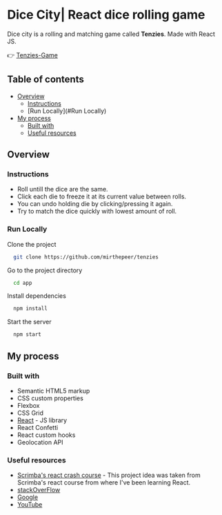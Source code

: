 # Dice City| React dice rolling game

Dice city is a rolling and matching game called **Tenzies**. Made with React JS.

👉 [Tenzies-Game](https://elena-stoyanova-tenzies-game.netlify.app/)

## Table of contents

- [Overview](#overview)
  - [Instructions](#instructions)
  - [Run Locally](#Run Locally)
- [My process](#my-process)
  - [Built with](#built-with)
  - [Useful resources](#useful-resources)

## Overview

### Instructions

- Roll untill the dice are the same.
- Click each die to freeze it at its current value between rolls.
- You can undo holding die by clicking/pressing it again.
- Try to match the dice quickly with lowest amount of roll.

### Run Locally

Clone the project

```bash
  git clone https://github.com/mirthepeer/tenzies
```

Go to the project directory

```bash
  cd app
```

Install dependencies

```bash
  npm install
```

Start the server

```bash
  npm start
```

## My process

### Built with

- Semantic HTML5 markup
- CSS custom properties
- Flexbox
- CSS Grid
- [React](https://reactjs.org/) - JS library
- React Confetti
- React custom hooks
- Geolocation API

### Useful resources

- [Scrimba's react crash course](https://scrimba.com/learn/learnreact) - This project idea was taken from Scrimba's react course from where I've been learning React.
- [stackOverFlow](https://stackoverflow.com/)
- [Google](https://google.com)
- [YouTube](https://www.youtube.com/)
